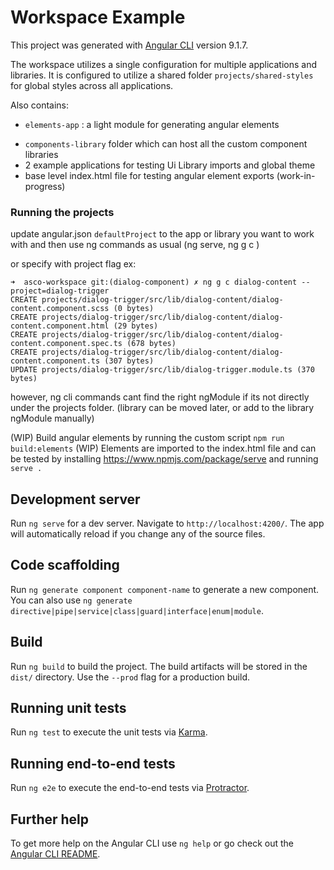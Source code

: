 # Workspace Example

This project was generated with [Angular CLI](https://github.com/angular/angular-cli) version 9.1.7.

The workspace utilizes a single configuration for multiple applications and libraries.
It is configured to utilize a shared folder `projects/shared-styles` for global styles across all applications.

Also contains:

- `elements-app` : a light module for generating angular elements
<!-- - `ui-library` : currently a single library, will be updated to contain an angular library for each custom component -->
- `components-library` folder which can host all the custom component libraries
- 2 example applications for testing Ui Library imports and global theme
- base level index.html file for testing angular element exports (work-in-progress)

### Running the projects

update angular.json `defaultProject` to the app or library you want to work with and then use ng commands as usual
(ng serve, ng g c <comp-name>)

or specify with project flag
ex:

```
➜  asco-workspace git:(dialog-component) ✗ ng g c dialog-content --project=dialog-trigger
CREATE projects/dialog-trigger/src/lib/dialog-content/dialog-content.component.scss (0 bytes)
CREATE projects/dialog-trigger/src/lib/dialog-content/dialog-content.component.html (29 bytes)
CREATE projects/dialog-trigger/src/lib/dialog-content/dialog-content.component.spec.ts (678 bytes)
CREATE projects/dialog-trigger/src/lib/dialog-content/dialog-content.component.ts (307 bytes)
UPDATE projects/dialog-trigger/src/lib/dialog-trigger.module.ts (370 bytes)
```

however, ng cli commands cant find the right ngModule if its not directly under the projects folder. (library can be moved later, or add to the library ngModule manually)

(WIP) Build angular elements by running the custom script `npm run build:elements`
(WIP) Elements are imported to the index.html file and can be tested by installing https://www.npmjs.com/package/serve and running `serve .`

## Development server

Run `ng serve` for a dev server. Navigate to `http://localhost:4200/`. The app will automatically reload if you change any of the source files.

## Code scaffolding

Run `ng generate component component-name` to generate a new component. You can also use `ng generate directive|pipe|service|class|guard|interface|enum|module`.

## Build

Run `ng build` to build the project. The build artifacts will be stored in the `dist/` directory. Use the `--prod` flag for a production build.

## Running unit tests

Run `ng test` to execute the unit tests via [Karma](https://karma-runner.github.io).

## Running end-to-end tests

Run `ng e2e` to execute the end-to-end tests via [Protractor](http://www.protractortest.org/).

## Further help

To get more help on the Angular CLI use `ng help` or go check out the [Angular CLI README](https://github.com/angular/angular-cli/blob/master/README.md).
